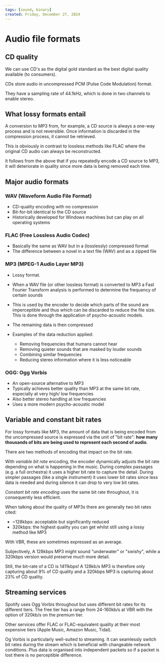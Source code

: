 ```yaml
---
tags: [sound, binary]
created: Friday, December 27, 2024
---
```


# Audio file formats

## CD quality

We can use CD's as the digital gold standard as the best digital quality
available (to consumers).

CDs store audio in uncompressed PCM (Pulse Code Modulation) format.

They have a sampling rate of 44.1kHz, which is done in two channels to enable
stereo.

## What lossy formats entail

A conversion to MP3 from, for example, a CD source is always a one-way process
and is not reversible. Once information is discarded in the compression process,
it cannot be retrieved.

This is obviously in contrast to lossless methods like FLAC where the original
CD audio can always be reconstructed.

It follows from the above that if you repeatedly encode a CD source to MP3, it
will deteriorate in quality since more data is being removed each time.

## Major audio formats

### WAV (Waveform Audio File Format)

- CD-quality encoding with no compression
- Bit-for-bit identical to the CD source
- Historically developed for Windows machines but can play on all operating
  systems

### FLAC (Free Lossless Audio Codec)

- Basically the same as WAV but in a (losslessly) compressed format
- The difference between a novel in a text file (WAV) and as a zipped file

### MP3 (MPEG-1 Audio Layer MP3)

- Lossy format.
- When a WAV file (or other lossless format) is converted to MP3 a Fast Fourier
  Transform analysis is performed to determine the frequency of certain sounds
- This is used by the encoder to decide which parts of the sound are
  imperceptible and thus which can be discarded to reduce the file size. This is
  done through the application of psycho-acoustic models.
- The remaining data is then compressed
- Examples of the data reduction applied:

  - Removing frequencies that humans cannot hear
  - Removing quieter sounds that are masked by louder sounds
  - Combining similar frequencies
  - Reducing stereo information where it is less noticeable

### OGG: Ogg Vorbis

- An open-source alternative to MP3
- Typically achieves better quality than MP3 at the same bit rate, especially at
  very high/ low frequencies
- Also better stereo handling at low frequencies
- Uses a more modern psycho-acoustic model

## Variable and constant bit rates

For lossy formats like MP3, the amount of data that is being encoded from the
uncompressed source is expressed via the unit of "bit rate": **how many
thousands of bits are being used to represent each second of audio**.

There are two methods of encoding that impact on the bit rate.

With _variable bit rate_ encoding, the encoder dynamically adjusts the bit rate
depending on what is happening in the music. During complex passages (e.g. a
full orchestra) it uses a higher bit rate to capture the detail. During simpler
passages (like a single instrument) it uses lower bit rates since less data is
needed and during silence it can drop to very low bit rates.

_Constant bit rate encoding_ uses the same bit rate throughout, it is
consequently less efficient.

When talking about the quality of MP3s there are generally two bit rates cited:

- ~128kbps: acceptable but significantly reduced
- 320kbps: the highest quality you can get whilst still using a lossy method
  like MP3

With VBR, these are sometimes expressed as an average.

Subjectively, A 128kbps MP3 might sound "underwater" or "swishy", while a
320kbps version would preserve much more detail.

Still, the bit-rate of a CD is 1411kbps! A 128kb/s MP3 is therefore only
capturing about 9% of CD quality and a 320kbps MP3 is capturing about 23% of CD
quality.

## Streaming services

Spotify uses Ogg Vorbis throughout but uses different bit rates for its
different tiers. The free tier has a range from 24-160kb/s at VBR with the
option of 320kb/s on the premium tier.

Other services offer FLAC or FLAC-equivalent quality at their most expensive
tiers (Apple Music, Amazon Music, Tidal).

Og Vorbis is particularly well-suited to streaming. It can seamlessly switch bit
rates during the stream which is beneficial with changeable network conditions.
Plus data is organised into independent packets so if a packet is lost there is
no perceptible difference.
